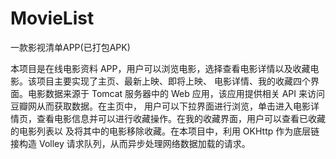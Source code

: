# MovieList
一款影视清单APP(已打包APK)  
  
本项目是在线电影资料 APP，用户可以浏览电影，选择查看电影详情以及收藏电影。该项目主要实现了主页、最新上映、即将上映、
电影详情、我的收藏四个界面。电影数据来源于 Tomcat 服务器中的 Web 应用，该应用提供相关 API 来访问豆瓣网从而获取数据。在主页中，
用户可以下拉界面进行浏览，单击进入电影详情页，查看电影信息并可以进行收藏操作。在我的收藏界面，用户可以查看已收藏的电影列表以
及将其中的电影移除收藏。在本项目中，利用 OKHttp 作为底层链接构造 Volley 请求队列，从而异步处理网络数据加载的请求。
